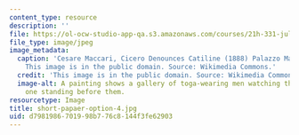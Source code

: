 ```yaml
---
content_type: resource
description: ''
file: https://ol-ocw-studio-app-qa.s3.amazonaws.com/courses/21h-331-julius-caesar-and-the-fall-of-the-roman-republic-spring-2016/d7981986701998b776c8144f3fe62903_short-papaer-option-4.jpg
file_type: image/jpeg
image_metadata:
  caption: 'Cesare Maccari, Cicero Denounces Catiline (1888) Palazzo Madama, Rome.
    This image is in the public domain. Source: Wikimedia Commons.'
  credit: 'This image is in the public domain. Source: Wikimedia Commons.'
  image-alt: A painting shows a gallery of toga-wearing men watching the speech of
    one standing before them.
resourcetype: Image
title: short-papaer-option-4.jpg
uid: d7981986-7019-98b7-76c8-144f3fe62903
---
```

